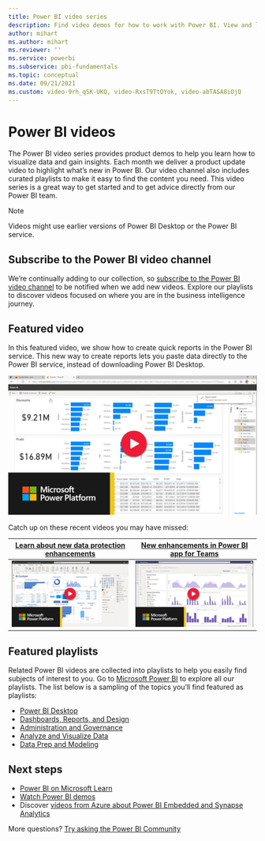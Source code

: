 ```yaml
---
title: Power BI video series
description: Find video demos for how to work with Power BI. View and link directly to the latest videos. Find training and product updates.
author: mihart
ms.author: mihart
ms.reviewer: ''
ms.service: powerbi
ms.subservice: pbi-fundamentals
ms.topic: conceptual
ms.date: 09/21/2021
ms.custom: video-9rh_qSK-UKQ, video-RxsT9TtOYok, video-abTASA8iOjQ
---
```

# Power BI videos

The Power BI video series provides product demos to help you learn how to visualize data and gain insights. Each month we deliver a product update video to highlight what’s new in Power BI. Our video channel also includes curated playlists to make it easy to find the content you need. This video series is a great way to get started and to get advice directly from our Power BI team.

> [!NOTE]  
  > Videos might use earlier versions of Power BI Desktop or the Power BI service.

## Subscribe to the Power BI video channel

We’re continually adding to our collection, so [subscribe to the Power BI video channel](https://www.youtube.com/c/MSPowerBI/) to be notified when we add new videos. Explore our playlists to discover videos focused on where you are in the business intelligence journey.

## Featured video

In this featured video, we show how to create quick reports in the Power BI service. This new way to create reports lets you paste data directly to the Power BI service, instead of downloading Power BI Desktop.

[![Image of YouTube video about new quick report creation](media/videos/video-quick-report-creation.png)](https://www.youtube.com/watch?v=9rh_qSK-UKQ)

Catch up on these recent videos you may have missed:

| [Learn about new data protection enhancements](http://www.youtube.com/watch?v=RxsT9TtOYok)  | [New enhancements in Power BI app for Teams](http://www.youtube.com/watch?v=abTASA8iOjQ) | 
| ------| ------ | 
| [![Image of YouTube video about new data protection enhancements in Power B I](media/videos/video-data-protection.png)](http://www.youtube.com/watch?v=RxsT9TtOYok) | [![Image of YouTube video about new enhancements in the Power B I app for Teams](media/videos/video-teams-app.png)](http://www.youtube.com/watch?v=abTASA8iOjQ) |

## Featured playlists

Related Power BI videos are collected into playlists to help you easily find subjects of interest to you. Go to [Microsoft Power BI](https://www.youtube.com/c/MSPowerBI/playlists) to explore all our playlists. The list below is a sampling of the topics you’ll find featured as playlists:
* [Power BI Desktop](https://www.youtube.com/playlist?list=PL1N57mwBHtN2q1WbU5O29rrn_A0lkVv9p)
* [Dashboards, Reports, and Design](https://www.youtube.com/playlist?list=PL1N57mwBHtN0ufit2dISWvcOAIetKcstk) 
* [Administration and Governance](https://www.youtube.com/playlist?list=PL1N57mwBHtN2RuqlRQV4b4TNlcBJ_NgSR)
* [Analyze and Visualize Data](https://www.youtube.com/playlist?list=PL1N57mwBHtN0JFoKSR0n-tBkUJHeMP2cP)
* [Data Prep and Modeling](https://www.youtube.com/playlist?list=PL1N57mwBHtN2NhxTvyO6TquHuZOMh4BMq)

## Next steps

* [Power BI on Microsoft Learn](/learn/powerplatform/power-bi?WT.mc_id=powerbi_video-docs-link)
* [Watch Power BI demos](https://powerbi.microsoft.com/demo/)
* Discover [videos from Azure about Power BI Embedded and Synapse Analytics](https://azure.microsoft.com/search/videos/?q=power+bi)
 
More questions? [Try asking the Power BI Community](https://community.powerbi.com/)